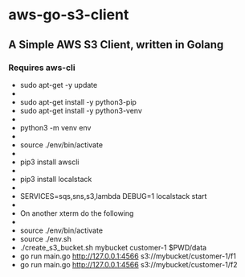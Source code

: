 # aws-go-s3-client

## A Simple AWS S3 Client, written in Golang

### Requires aws-cli
* sudo apt-get -y update
*
* sudo apt-get install -y python3-pip
* sudo apt-get install -y python3-venv
*
* python3 -m venv env
*
* source ./env/bin/activate
*
* pip3 install awscli
*
* pip3 install localstack
*
* SERVICES=sqs,sns,s3,lambda DEBUG=1 localstack start
*
* On another xterm do the following
*
* source ./env/bin/activate
* source ./env.sh
* ./create_s3_bucket.sh mybucket customer-1 $PWD/data
* go run main.go http://127.0.0.1:4566 s3://mybucket/customer-1/f1
* go run main.go http://127.0.0.1:4566 s3://mybucket/customer-1/f2
